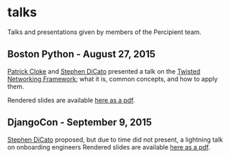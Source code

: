 # talks

Talks and presentations given by members of the Percipient team.

## Boston Python - August 27, 2015

[Patrick Cloke](https://github.com/clokep) and [Stephen DiCato](https://github.com/dicato)
presented a talk on the [Twisted Networking Framework](https://twistedmatrix.com/trac/);
what it is, common concepts, and how to apply them.

Rendered slides are available [here as a pdf](https://github.com/percipient/talks/blob/master/boston_python_08_27_2015/boston_python_08_27_2015.pdf).

## DjangoCon - September 9, 2015

[Stephen DiCato](https://github.com/dicato)
proposed, but due to time did not present, a lightning talk on onboarding engineers
Rendered slides are available [here as a pdf](https://github.com/percipient/talks/blob/master/djangocon_09_09_2015/onboarding_engineers.pdf).
